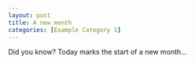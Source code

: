 ```yaml
---
layout: post
title: A new month
categories: [Example Category 1]
---
```

Did you know? Today marks the start of a new month...
